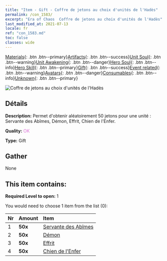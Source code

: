 ```yaml
---
title: "Item - Gift - Coffre de jetons au choix d'unités de l'Hadès"
permalink: /con_1583/
excerpt: "Era of Chaos  Coffre de jetons au choix d'unités de l'Hadès"
last_modified_at: 2021-07-13
locale: fr
ref: "con_1583.md"
toc: false
classes: wide
---
```

 [Materials](/ItemsFR/){: .btn .btn--primary}[Artifacts](/ItemsFR/Artifacts/){: .btn .btn--success}[Unit Soul](/ItemsFR/UnitSoul/){: .btn .btn--warning}[Unit Awakening](/ItemsFR/UnitAwakening/){: .btn .btn--danger}[Hero Soul](/ItemsFR/HeroSoul/){: .btn .btn--info}[Hero Skill](/ItemsFR/HeroSkill/){: .btn .btn--primary}[Gift](/ItemsFR/Gift/){: .btn .btn--success}[Event related](/ItemsFR/Events/){: .btn .btn--warning}[Avatars](/ItemsFR/Avatars/){: .btn .btn--danger}[Consumables](/ItemsFR/Consumables/){: .btn .btn--info}[Unknown](/ItemsFR/Unknown/){: .btn .btn--primary}

 ![Coffre de jetons au choix d'unités de l'Hadès](/images/t/i_907199.png)

## Détails
 **Description:** Permet d'obtenir aléatoirement 50 jetons pour une unité : Servante des Abîmes, Démon, Effrit, Chien de l'Enfer.

 **Quality:** <span style="color: #DA70D6">OK</span>

 **Type:** Gift

## Gather

  None

## This item contains:

 **Required Level to open:** 1

 You would need to choose 1 item from the list (0):

  | Nr | Amount |     Item    |
  |:---|:-------|:------------|
  | 1 |  **50x** | [Servante des Abîmes](/ItemsFR/unt_230/) |  | 
  | 2 |  **50x** | [Démon](/ItemsFR/unt_229/) |  | 
  | 3 |  **50x** | [Effrit](/ItemsFR/unt_231/) |  | 
  | 4 |  **50x** | [Chien de l'Enfer](/ItemsFR/unt_228/) |  | 
